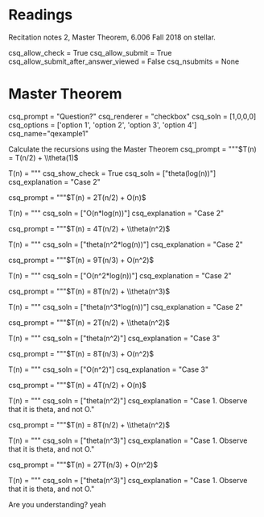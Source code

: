 # Readings 
Recitation notes 2, Master Theorem, 6.006 Fall 2018 on stellar.

<python>
csq_allow_check = True
csq_allow_submit = True
csq_allow_submit_after_answer_viewed = False
csq_nsubmits = None
</python>


# Master Theorem


<question multiplechoice>
csq_prompt = "Question?"
csq_renderer = "checkbox"
csq_soln = [1,0,0,0]
csq_options =  ['option 1',
'option 2',
'option 3',
'option 4']
csq_name="qexample1"
</question>

Calculate the recursions using the Master Theorem
<question expression>
csq_prompt = """$T(n) = T(n/2) + \\theta(1)$

T(n) = """
csq_show_check = True
csq_soln = ["theta(log(n))"]
csq_explanation = "Case 2"
</question>

<question expression>
csq_prompt = """$T(n) = 2T(n/2) + O(n)$

T(n) = """
csq_soln = ["O(n*log(n))"]
csq_explanation = "Case 2"
</question>

<question expression>
csq_prompt = """$T(n) = 4T(n/2) + \\theta(n^2)$

T(n) = """
csq_soln = ["theta(n^2*log(n))"]
csq_explanation = "Case 2"
</question>


<question expression>
csq_prompt = """$T(n) = 9T(n/3) + O(n^2)$

T(n) = """
csq_soln = ["O(n^2*log(n))"]
csq_explanation = "Case 2"
</question>

<question expression>
csq_prompt = """$T(n) = 8T(n/2) + \\theta(n^3)$

T(n) = """
csq_soln = ["theta(n^3*log(n))"]
csq_explanation = "Case 2"
</question>




<question expression>
csq_prompt = """$T(n) = 2T(n/2) + \\theta(n^2)$

T(n) = """
csq_soln = ["theta(n^2)"]
csq_explanation = "Case 3"
</question>


<question expression>
csq_prompt = """$T(n) = 8T(n/3) + O(n^2)$

T(n) = """
csq_soln = ["O(n^2)"]
csq_explanation = "Case 3"

</question>




<question expression>
csq_prompt = """$T(n) = 4T(n/2) + O(n)$

T(n) = """
csq_soln = ["theta(n^2)"]
csq_explanation = "Case 1. Observe that it is theta, and not O."
</question>

<question expression>
csq_prompt = """$T(n) = 8T(n/2) + \\theta(n^2)$

T(n) = """
csq_soln = ["theta(n^3)"]
csq_explanation = "Case 1. Observe that it is theta, and not O."
</question>


<question expression>
csq_prompt = """$T(n) = 27T(n/3) + O(n^2)$

T(n) = """
csq_soln = ["theta(n^3)"]
csq_explanation = "Case 1. Observe that it is theta, and not O."
</question>




<checkyourself>
Are you understanding?
<showhide>
yeah
</showhide>
</checkyourself>

